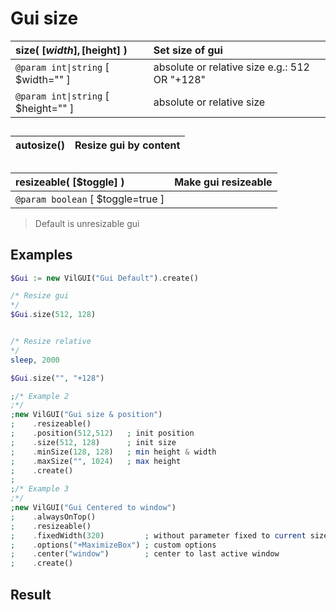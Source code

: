 # Gui size  | __size__( [$width], [$height] )    |Set size of gui    |  |:---    |:---    |  |`@param int\|string` [ $width="" ]    |absolute or relative size e.g.: 512 OR "+128"    |  |`@param int\|string` [ $height="" ]    |absolute or relative size    |  ##  | __autosize__()    |Resize gui by content    |  |:---    |:---    |  ##  | __resizeable__( [$toggle] )    |Make gui resizeable    |  |:---    |:---    |  |`@param boolean` [ $toggle=true ]    |    |  >Default is unresizable gui  ##  ## Examples  
``` php
$Gui := new VilGUI("Gui Default").create()/* Resize gui*/$Gui.size(512, 128)/* Resize relative*/sleep, 2000$Gui.size("", "+128");/* Example 2;*/;new VilGUI("Gui size & position");    .resizeable();    .position(512,512)   ; init position;    .size(512, 128)      ; init size;    .minSize(128, 128)   ; min height & width ;    .maxSize("", 1024)   ; max height;    .create();;/* Example 3;*/;new VilGUI("Gui Centered to window");    .alwaysOnTop();    .resizeable();    .fixedWidth(320)         ; without parameter fixed to current size;    .options("+MaximizeBox") ; custom options;    .center("window")        ; center to last active window ;    .create()
```  ## Result    